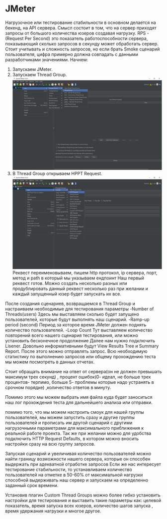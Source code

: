 # JMeter
Нагрузочное или тестирование стабильности в основном делается на бекенд, на API сервера. Смысл состоит в том, что на сервер приходят запросы от большого количества юзеров создавая нагрузку.
RPS - (Request Per Second) это показатель работоспособности сервера, показывающий сколько запросов в секунду может обработать сервер. Стоит учитывать и сложность запросов, но если брать Smoke сценарий 
пользователя, цифра примерно должна совпадать с данными разработчиками значениями.
Начнем:
1. Запускаем JMeter.
2. Запускаем Thread Group.
![1](image/1.png)
3. В Thread Group открываем HPPT Request.
![2](image/2.png)
Реквест переименовываем, пишем http протокол, ip сервера, порт, метод и path в который мы указываем ендпоинт
Наш первый реквест готов. Можно создать несколько разных или продублировать данный реквест несколько раз при желании
и каждый запущенный юзер будет запускать их все.

После создания сценариев, возвращаемся в Thread Group и настраиваем необходимые для тестирования параметры
-Number of Threads(users) Здесь мы выставляем сколько будет запущено пользователей, которые будут выполнять наш
сценарий.
-Ramp-up period (second) Период за которое время JMeter должен поднять количество пользователей.
-Loop Count Тут выставляем количество повторений всего нашего сценария тестирования, 
или можно установить бесконечное продолжение
Далее нам нужно подключить Lisener. Довольно информативными будут View Results Tree
и Summary Report.
После этого можно отправлять запрос. Всю необходимую статистику по выполнению запросов или
общему прохождению теста мы можем посмотреть в данных отчетах.

Стоит обращать внимание на ответ от сервера(он не должен превышать максимум трех секунд)
, процент ошибок(0- идеал, не больше трех процентов- терпимо, больше 5- проблемы которые надо устранять в срочном порядке)
,количество ответов в минуту.

Помимо этого мы можем выбрать имя файла куда будет заноситься наш лог прохождения теста для дальнейшего анализа
или отправки.

помимо того, что мы можем настроить смоук для нашей группы пользователей, мы можем запустить сразу и другие группы пользователей и прописать им
другой сценарий с другими нагрузочными параметрами для максимального приближения к реальной работе проекта.
Так же при желании можно для удобства подключить HTTP Request Defaults, в котором можно вносить настройки сразу на всю группу запросов.


Запуская сценарий и увеличивая количество пользователей можно найти границу возможности нашего сервера, которые он способен выдержать при адекватной отработке запросов
Если же нас интересует тестирование стабильности, то устанавливаем количество пользователей на отметке в 50-60% от максимальной нагрузки способной выдерживать наш сервер и запускаем на 
определенно заданный срок времени.

Установив плагин Custom Thread Groups можно более гибко установить настройки для тестирования и выставить такие параметры как:
целевой показатель, время запуска всех юзеров, количество шагов запуска , время удержания нагрузки и многое другое.
